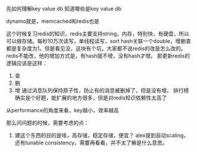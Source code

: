 先如何理解key value db
知道哪些是key value db

dynamo就是，memcached和redis也是

这个时候复习redis的知识，redis主要支持string，内存，特别快，有硬盘，所以可以做存储。每秒10万次读写，单线程读写，sort hash关联一个double，增删查都是复杂度为1。但是看见没，这块有个坑，大家都不说redis的改是怎么改的。
redis不能改，他的增加方式是，有hash就不增，没有hash才增。
那更新redis的逻辑应该是这样：
1. 查
2. 删
3. 增
通过消息队列保持原子性，防止有的消息被删掉了，但是没有增。
排行榜确实是个好题，能扩展的地方很多，但是对redis知识依赖性太高了

从performance的角度来看，key越小，效率越高

那么问问题的时候，需要考虑的点：
1. 建这个东西的目的是啥，高存储，稳定存储，便宜？
alex提到自动scaling，还有tunable consistency，需要再看看，并不太了解是什么意思。
